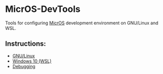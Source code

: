 # MicrOS-DevTools
Tools for configuring [MicrOS](https://github.com/Tearth/MicrOS) development environment on GNU/Linux and WSL.

## Instructions:
- [GNU/Linux](https://github.com/jaenek/MicrOS-DevTools/wiki/Instructions-for-GNU-Linux)
- [Windows 10 (WSL)](https://github.com/jaenek/MicrOS-DevTools/wiki/Instructions-for-Windows-10-(WSL))
- [Debugging](https://github.com/jaenek/MicrOS-DevTools/wiki/2.0-Debugging)
